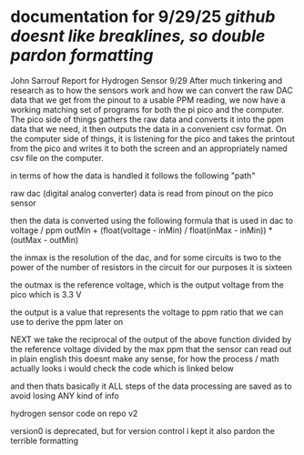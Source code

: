 # documentation for 9/29/25 *github doesnt like breaklines, so double pardon formatting*
John Sarrouf Report for Hydrogen Sensor 9/29
After much tinkering and research as to how the sensors work and how we can convert the raw DAC data that we get from the pinout to a usable PPM reading, we now have a working matching set of programs for both the pi pico and the computer. The pico side of things gathers the raw data and converts it into the ppm data that we need, it then outputs the data in a convenient csv format. On the computer side of things, it is listening for the pico and takes the printout from the pico and writes it to both the screen and an appropriately named csv file on the computer.

in terms of how the data is handled it follows the following "path"

raw dac (digital analog converter) data is read from pinout on the pico sensor
>
then the data is converted using the following formula that is used in dac to voltage / ppm
outMin + (float(voltage - inMin) / float(inMax - inMin)) * (outMax - outMin)

the inmax is the resolution of the dac, and for some circuits is two to the power of the number of resistors in the circuit
for our purposes it is sixteen

the outmax is the reference voltage, which is the output voltage from the pico which is 3.3 V

the output is a  value that represents the voltage to ppm ratio that we can use to derive the ppm later on

NEXT
we take the reciprocal of the output of the above function divided by the reference voltage divided by the max ppm that the sensor can read out
in plain english this doesnt make any sense, for how the process / math actually looks i would check the code which is linked below

and then thats basically it
ALL steps of the data processing are saved as to avoid losing ANY kind of info 

hydrogen sensor code on repo v2

version0 is deprecated, but for version control i kept it
also pardon the terrible formatting 
